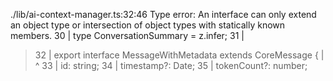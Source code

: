 ./lib/ai-context-manager.ts:32:46
Type error: An interface can only extend an object type or intersection of object types with statically known members.
  30 | type ConversationSummary = z.infer<typeof conversationSummarySchema>;
  31 |
> 32 | export interface MessageWithMetadata extends CoreMessage {
     |                                              ^
  33 |   id: string;
  34 |   timestamp?: Date;
  35 |   tokenCount?: number;